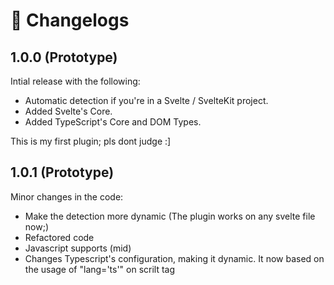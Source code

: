 # 📝 Changelogs

## 1.0.0 (Prototype)

Intial release with the following:
* Automatic detection if you're in a Svelte / SvelteKit project.
* Added Svelte's Core.
* Added TypeScript's Core and DOM Types.

This is my first plugin; pls dont judge :]

## 1.0.1 (Prototype)

Minor changes in the code:
* Make the detection more dynamic (The plugin works on any svelte file now;)
* Refactored code
* Javascript supports (mid)
* Changes Typescript's configuration, making it dynamic. It now based on the usage of "lang='ts'" on scrilt tag